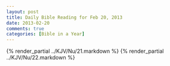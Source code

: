 ```yaml
---
layout: post
title: Daily Bible Reading for Feb 20, 2013
date: 2013-02-20
comments: true
categories: [Bible in a Year]
---
```

{% render_partial ../KJV/Nu/21.markdown %}
{% render_partial ../KJV/Nu/22.markdown %}
